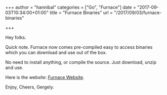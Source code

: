 +++
author = "hannibal"
categories = ["Go", "Furnace"]
date = "2017-09-03T10:34:00+01:00"
title = "Furnace Binaries"
url = "/2017/09/03/furnace-binaries"

+++

Hey folks.

Quick note. Furnace now comes pre-compiled easy to access binaries which you can download and use out of the box.

No need to install anything, or compile the source. Just download, unzip and use.

Here is the website: [Furnace Website](https://skarlso.github.io/furnace-web).

Enjoy,
Cheers,
Gergely.
